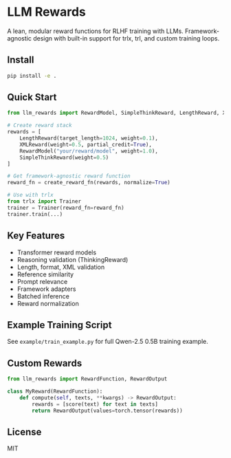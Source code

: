 # LLM Rewards

A lean, modular reward functions for RLHF training with LLMs. Framework-agnostic design with built-in support for trlx, trl, and custom training loops.

## Install

```bash
pip install -e .
```

## Quick Start

```python
from llm_rewards import RewardModel, SimpleThinkReward, LengthReward, XMLReward, create_reward_fn

# Create reward stack
rewards = [
    LengthReward(target_length=1024, weight=0.1),
    XMLReward(weight=0.5, partial_credit=True),
    RewardModel("your/reward/model", weight=1.0),
    SimpleThinkReward(weight=0.5) 
]

# Get framework-agnostic reward function
reward_fn = create_reward_fn(rewards, normalize=True)

# Use with trlx
from trlx import Trainer
trainer = Trainer(reward_fn=reward_fn)
trainer.train(...)
```

## Key Features

- Transformer reward models
- Reasoning validation (ThinkingReward)
- Length, format, XML validation
- Reference similarity
- Prompt relevance
- Framework adapters
- Batched inference
- Reward normalization

## Example Training Script

See `example/train_example.py` for full Qwen-2.5 0.5B training example.

## Custom Rewards

```python
from llm_rewards import RewardFunction, RewardOutput

class MyReward(RewardFunction):
    def compute(self, texts, **kwargs) -> RewardOutput:
        rewards = [score(text) for text in texts]
        return RewardOutput(values=torch.tensor(rewards))
```

## License
MIT